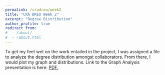```yaml
---
permalink: /cradreu/week2
title: "CRA DREU Week 2"
excerpt: "Degree Distribution"
author_profile: true
redirect_from: 
#  - /about/
#  - /about.html
---
```

To get my feet wet on the work entailed in the project, I was assigned a file to analyze the degree distribution amongst collaborators. From there, I would plot my graph and distributions.
Link to the Graph Analysis presentation is here: <a href="melonpocky.github.io/files/Graph Analysis.pdf" target="_blank">PDF.</a>